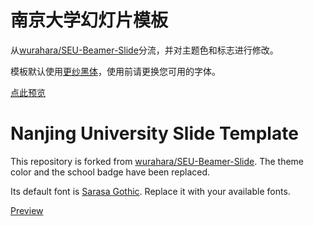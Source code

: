 # 南京大学幻灯片模板

从[wurahara/SEU-Beamer-Slide](https://github.com/wurahara/SEU-Beamer-Slide)分流，并对主题色和标志进行修改。

模板默认使用[更纱黑体](https://github.com/be5invis/Sarasa-Gothic)，使用前请更换您可用的字体。

[点此预览](https://github.com/shellqiqi/NJU-Beamer-Slide/blob/master/NJU_BeamerTemplate.pdf)

# Nanjing University Slide Template

This repository is forked from [wurahara/SEU-Beamer-Slide](https://github.com/wurahara/SEU-Beamer-Slide). The theme color and the school badge have been replaced.

Its default font is [Sarasa Gothic](https://github.com/be5invis/Sarasa-Gothic). Replace it with your available fonts.

[Preview](https://github.com/shellqiqi/NJU-Beamer-Slide/blob/master/NJU_BeamerTemplate.pdf)

